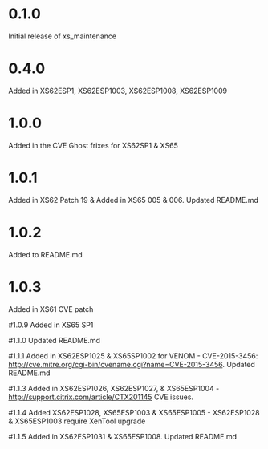 # 0.1.0

Initial release of xs_maintenance

# 0.4.0

Added in XS62ESP1, XS62ESP1003, XS62ESP1008, XS62ESP1009 

# 1.0.0
Added in the CVE Ghost frixes for XS62SP1 & XS65

# 1.0.1
Added in XS62 Patch 19 & Added in XS65 005 & 006. Updated README.md

# 1.0.2
Added to README.md

# 1.0.3
Added in XS61 CVE patch

#1.0.9
Added in XS65 SP1

#1.1.0
Updated README.md

#1.1.1
Added in XS62ESP1025 & XS65SP1002 for VENOM - CVE-2015-3456: http://cve.mitre.org/cgi-bin/cvename.cgi?name=CVE-2015-3456. Updated README.md

#1.1.3
Added in XS62ESP1026, XS62ESP1027, & XS65ESP1004 - http://support.citrix.com/article/CTX201145 CVE issues.

#1.1.4
Added XS62ESP1028, XS65ESP1003 & XS65ESP1005 - XS62ESP1028 & XS65ESP1003 require XenTool upgrade

#1.1.5
Added in XS62ESP1031 & XS65ESP1008. Updated README.md